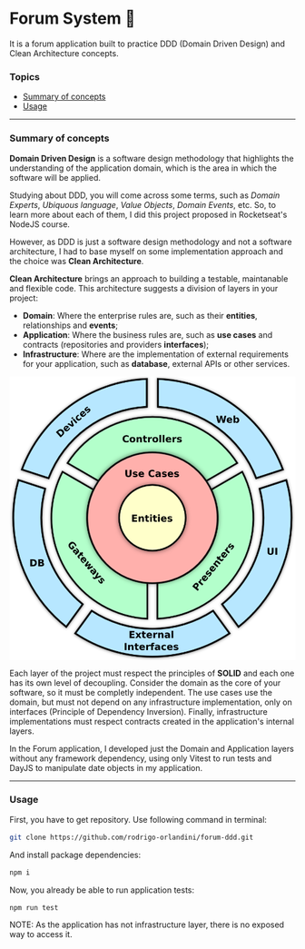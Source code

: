 # Forum System 📝

It is a forum application built to practice DDD (Domain Driven Design) and Clean Architecture concepts.

### Topics
- [Summary of concepts](#summary-of-concepts)
- [Usage](#usage)
---

### Summary of concepts

**Domain Driven Design** is a software design methodology that highlights the understanding of the application domain, which is the area in which the software will be applied. 

Studying about DDD, you will come across some terms, such as *Domain Experts*, *Ubiquous language*, *Value Objects*, *Domain Events*, etc. So, to learn more about each of them, I did this project proposed in Rocketseat's NodeJS course. 

However, as DDD is just a software design methodology and not a software architecture, I had to base myself on some implementation approach and the choice was **Clean Architecture**.

**Clean Architecture** brings an approach to building a testable, maintanable and flexible code. This architecture suggests a division of layers in your project:

- **Domain**: Where the enterprise rules are, such as their **entities**, relationships and **events**;
- **Application**: Where the business rules are, such as **use cases** and contracts (repositories and providers **interfaces**);
- **Infrastructure**: Where are the implementation of external requirements for your application, such as **database**, external APIs or other services.

<div style="display: flex; justify-content: center">
	<img src=".markdown/clean-arch.png" />
</div>

Each layer of the project must respect the principles of **SOLID** and each one has its own level of decoupling. Consider the domain as the core of your software, so it must be completly independent. The use cases use the domain, but must not depend on any infrastructure implementation, only on interfaces (Principle of Dependency Inversion). Finally, infrastructure implementations must respect contracts created in the application's internal layers.

In the Forum application, I developed just the Domain and Application layers without any framework dependency, using only Vitest to run tests and DayJS to manipulate date objects in my application.

---

### Usage

First, you have to get repository. Use following command in terminal:
```bash
git clone https://github.com/rodrigo-orlandini/forum-ddd.git
```

And install package dependencies:
```bash
npm i
```

Now, you already be able to run application tests:
```bash
npm run test
```

NOTE: As the application has not infrastructure layer, there is no exposed way to access it.
